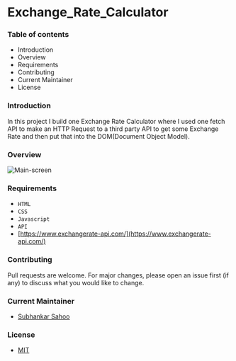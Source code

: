 # Exchange_Rate_Calculator

### Table of contents

- Introduction
- Overview
- Requirements
- Contributing
- Current Maintainer
- License


### Introduction

In this project I build one Exchange Rate Calculator where I used one fetch API to make an HTTP Request to a third party API to get some Exchange Rate and then put that into the DOM(Document Object Model).


### Overview
![Main-screen](https://user-images.githubusercontent.com/89283572/221102075-0dd1acc3-6b1d-4e56-9fea-1276e02263f4.png)




### Requirements
- `HTML`
- `CSS`
- `Javascript`
- `API`
- [https://www.exchangerate-api.com/](https://www.exchangerate-api.com/)



### Contributing

Pull requests are welcome. For major changes, please open an issue first (if any)
to discuss what you would like to change.


### Current Maintainer
- [Subhankar Sahoo](https://github.com/sahoo-subha)

### License

- [MIT](https://github.com/sahoo-subha/Exchange_Rate_Calculator/blob/main/LICENSE)
